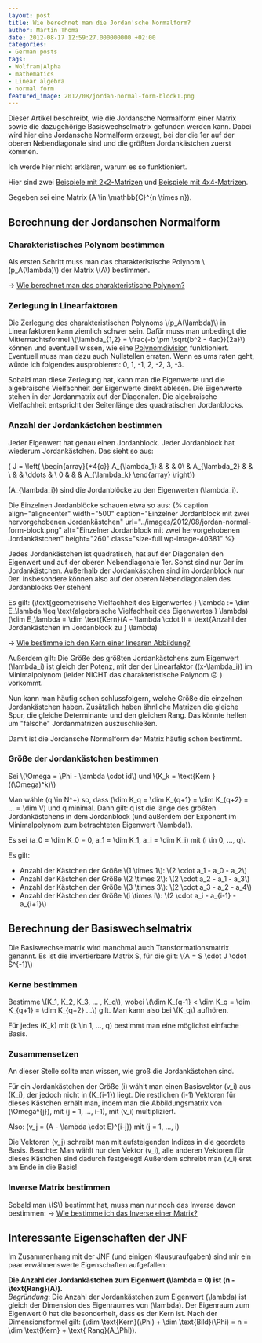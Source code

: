 ```yaml
---
layout: post
title: Wie berechnet man die Jordan'sche Normalform?
author: Martin Thoma
date: 2012-08-17 12:59:27.000000000 +02:00
categories:
- German posts
tags:
- Wolfram|Alpha
- mathematics
- Linear algebra
- normal form
featured_image: 2012/08/jordan-normal-form-block1.png
---
```

Dieser Artikel beschreibt, wie die Jordansche Normalform einer Matrix sowie die dazugehörige Basiswechselmatrix gefunden werden kann. Dabei wird hier eine Jordansche Normalform erzeugt, bei der die 1er auf der oberen Nebendiagonale sind und die größten Jordankästchen zuerst kommen.

Ich werde hier nicht erklären, warum es so funktioniert.

Hier sind zwei <a href="../jordansche-normalform-2x2-matrizen/" title="Jordansche Normalform: 2&times;2 Matrizen">Beispiele mit 2x2-Matrizen</a> und <a href="../jordansche-normalform-4x4-matrizen/" title="Jordansche Normalform: 4&times;4 Matrizen">Beispiele mit 4x4-Matrizen</a>.

Gegeben sei eine Matrix <span>\(A \in \mathbb{C}^{n \times n}\)</span>.

<h2>Berechnung der Jordanschen Normalform</h2>
<h3>Charakteristisches Polynom bestimmen</h3>
Als ersten Schritt muss man das charakteristische Polynom <span>\(p_A(\lambda)\)</span> der Matrix <span>\(A\)</span> bestimmen.

&rarr; <a href="../wie-berechnet-man-das-charakteristische-polynom/" title="Wie berechnet man das charakteristische Polynom?">Wie berechnet man das charakteristische Polynom?</a>

<h3>Zerlegung in Linearfaktoren</h3>
Die Zerlegung des charakteristischen Polynoms <span>\(p_A(\lambda)\)</span> in Linearfaktoren kann ziemlich schwer sein. Dafür muss man unbedingt die Mitternachtsformel <span>\(\lambda_{1,2} = \frac{-b \pm \sqrt{b^2 - 4ac}}{2a}\)</span> können und eventuell wissen, wie eine <a href="http://de.wikipedia.org/wiki/Polynomdivision#Manueller_Ablauf">Polynomdivision</a> funktioniert. Eventuell muss man dazu auch Nullstellen erraten. Wenn es ums raten geht, würde ich folgendes ausprobieren: 0, 1, -1, 2, -2, 3, -3.

Sobald man diese Zerlegung hat, kann man die Eigenwerte und die algebraische Vielfachheit der Eigenwerte direkt ablesen. Die Eigenwerte stehen in der Jordanmatrix auf der Diagonalen. Die algebraische Vielfachheit entspricht der Seitenlänge des quadratischen Jordanblocks.

<h3>Anzahl der Jordankästchen bestimmen</h3>
Jeder Eigenwert hat genau einen Jordanblock. Jeder Jordanblock hat wiederum Jordankästchen. Das sieht so aus:

<span>\(  J =
    \left(
      \begin{array}{*4{c}}
        A_{\lambda_1} &               &        & 0\\
                      & A_{\lambda_2} &        &  \\
                      &               & \ddots &  \\
           0          &               &        & A_{\lambda_k}
      \end{array}
    \right)\)</span>

<span>\(A_{\lambda_i}\)</span> sind die Jordanblöcke zu den Eigenwerten <span>\(\lambda_i\)</span>.

Die Einzelnen Jordanblöcke schauen etwa so aus:
{% caption align="aligncenter" width="500" caption="Einzelner Jordanblock mit zwei hervorgehobenen Jordankästchen" url="../images/2012/08/jordan-normal-form-block.png" alt="Einzelner Jordanblock mit zwei hervorgehobenen Jordankästchen"  height="260" class="size-full wp-image-40381" %}

Jedes Jordankästchen ist quadratisch, hat auf der Diagonalen den Eigenwert und auf der oberen Nebendiagonale 1er. Sonst sind nur 0er im Jordankästchen. Außerhalb der Jordankästchen sind im Jordanblock nur 0er. Insbesondere können also auf der oberen Nebendiagonalen des Jordanblocks 0er stehen!

Es gilt:
<span>\(\text{geometrische Vielfachheit des Eigenwertes } \lambda := \dim E_\lambda \leq \text{algebraische Vielfachheit des Eigenwertes } \lambda\)</span>
<span>\(\dim E_\lambda = \dim \text{Kern}(A - \lambda \cdot I) = \text{Anzahl der Jordankästchen im Jordanblock zu } \lambda\)</span>

&rarr; <a href="../wie-bestimme-ich-den-kern-einer-linearen-abbildung/" title="Wie bestimme ich den Kern einer linearen Abbildung?">Wie bestimme ich den Kern einer linearen Abbildung?</a>

Außerdem gilt:
Die Größe des größten Jordankästchens zum Eigenwert <span>\(\lambda_i\)</span> ist gleich der Potenz, mit der der Linearfaktor <span>\((x-\lambda_i)\)</span> im Minimalpolynom (leider NICHT das charakteristische Polynom ☹ ) vorkommt.

Nun kann man häufig schon schlussfolgern, welche Größe die einzelnen Jordankästchen haben.
Zusätzlich haben ähnliche Matrizen die gleiche Spur, die gleiche Determinante und den gleichen Rang. Das könnte helfen um "falsche" Jordanmatrizen auszuschließen.

Damit ist die Jordansche Normalform der Matrix häufig schon bestimmt.

<h3>Größe der Jordankästchen bestimmen</h3>
Sei <span>\(\Omega = \Phi - \lambda \cdot id\)</span> und
<span>\(K_k = \text{Kern } ((\Omega)^k)\)</span>

Man wähle <span>\(q \in N^+\)</span> so, dass <span>\(\dim K_q = \dim K_{q+1} = \dim K_{q+2} = ... = \dim V\)</span> und q minimal.
Dann gilt:
q ist die länge des größten Jordankästchens in dem Jordanblock (und außerdem der Exponent im Minimalpolynom zum betrachteten Eigenwert <span>\(\lambda\)</span>).

Es sei <span>\(a_0 = \dim K_0 = 0, a_1 = \dim K_1, a_i = \dim K_i\)</span> mit <span>\(i \in 0, ..., q\)</span>.

Es gilt:
<ul>
  <li>Anzahl der Kästchen der Größe <span>\(1 \times 1\)</span>: <span>\(2 \cdot a_1 - a_0 - a_2\)</span></li>
  <li>Anzahl der Kästchen der Größe <span>\(2 \times 2\)</span>: <span>\(2 \cdot a_2 - a_1 - a_3\)</span></li>
  <li>Anzahl der Kästchen der Größe <span>\(3 \times 3\)</span>: <span>\(2 \cdot a_3 - a_2 - a_4\)</span></li>
  <li>Anzahl der Kästchen der Größe <span>\(i \times i\)</span>: <span>\(2 \cdot a_i - a_{i-1} - a_{i+1}\)</span></li>
</ul>

<h2>Berechnung der Basiswechselmatrix</h2>
Die Basiswechselmatrix wird manchmal auch Transformationsmatrix genannt. Es ist die invertierbare Matrix S, für die gilt:
<span>\(A = S \cdot J \cdot S^{-1}\)</span>

<h3>Kerne bestimmen</h3>
Bestimme <span>\(K_1, K_2, K_3, ... , K_q\)</span>, wobei
<span>\(\dim K_{q-1} < \dim K_q = \dim K_{q+1} = \dim K_{q+2} ...\)</span>
gilt. Man kann also bei <span>\(K_q\)</span> aufhören.

Für jedes <span>\(K_k\)</span> mit <span>\(k \in 1, ..., q\)</span> bestimmt man eine möglichst einfache Basis.

<h3>Zusammensetzen</h3>
An dieser Stelle sollte man wissen, wie groß die Jordankästchen sind.

Für ein Jordankästchen der Größe <span>\(i\)</span> wählt man einen Basisvektor <span>\(v_i\)</span> aus <span>\(K_i\)</span>, der jedoch nicht in <span>\(K_{i-1}\)</span> liegt. Die restlichen <span>\(i-1\)</span> Vektoren für dieses Kästchen erhält man, indem man die Abbildungsmatrix von <span>\(\Omega^{j}\)</span>, mit <span>\(j = 1, ..., i-1\)</span>, mit <span>\(v_i\)</span> multipliziert.

Also:
<span>\(v_j = (A - \lambda \cdot E)^{i-j}\)</span> mit <span>\(j = 1, ..., i\)</span>

Die Vektoren <span>\(v_j\)</span> schreibt man mit aufsteigenden Indizes in die geordete Basis.
Beachte: Man wählt nur den Vektor <span>\(v_i\)</span>, alle anderen Vektoren für dieses Kästchen sind dadurch festgelegt! Außerdem schreibt man <span>\(v_i\)</span> erst am Ende in die Basis!

<h3>Inverse Matrix bestimmen</h3>
Sobald man <span>\(S\)</span> bestimmt hat, muss man nur noch das Inverse davon bestimmen:
&rarr; <a href="../wie-bestimme-ich-das-inverse-einer-matrix/" title="Wie bestimme ich das Inverse einer Matrix?">Wie bestimme ich das Inverse einer Matrix?</a>

## Interessante Eigenschaften der JNF
Im Zusammenhang mit der JNF (und einigen Klausuraufgaben) sind mir ein paar erwähnenswerte Eigenschaften aufgefallen:

<strong>Die Anzahl der Jordankästchen zum Eigenwert <span>\(\lambda = 0\)</span> ist <span>\(n - \text{Rang}(A)\)</span>.</strong><br/>
<em>Begründung</em>: Die Anzahl der Jordankästchen zum Eigenwert <span>\(\lambda\)</span> ist gleich der Dimension des Eigenraumes von <span>\(\lambda\)</span>. Der Eigenraum zum Eigenwert 0 hat die besonderheit, dass es der Kern ist. Nach der Dimensionsformel gilt:
<span>\(\dim \text{Kern}(\Phi) + \dim \text{Bild}(\Phi) = n = \dim \text{Kern} + \text{ Rang}(A_\Phi)\)</span>.
